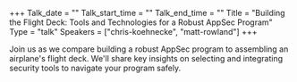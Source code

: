 +++
Talk_date = ""
Talk_start_time = ""
Talk_end_time = ""
Title = "Building the Flight Deck: Tools and Technologies for a Robust AppSec Program"
Type = "talk"
Speakers = ["chris-koehnecke", "matt-rowland"]
+++

Join us as we compare building a robust AppSec program to assembling an airplane's flight deck. We'll share key insights on selecting and integrating security tools to navigate your program safely.
